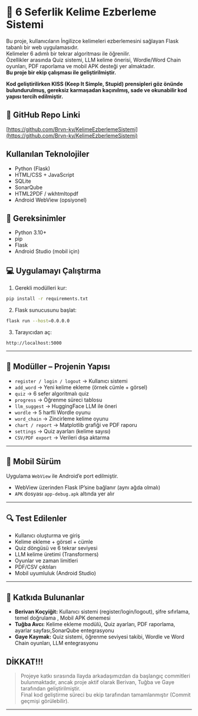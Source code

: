 
# 🎯 6 Seferlik Kelime Ezberleme Sistemi

Bu proje, kullanıcıların İngilizce kelimeleri ezberlemesini sağlayan Flask tabanlı bir web uygulamasıdır.  
Kelimeler 6 adımlı bir tekrar algoritması ile öğrenilir.  
Özellikler arasında Quiz sistemi, LLM kelime önerisi, Wordle/Word Chain oyunları, PDF raporlama ve mobil APK desteği yer almaktadır.  
**Bu proje bir ekip çalışması ile geliştirilmiştir.**

**Kod geliştirilirken KISS (Keep It Simple, Stupid) prensipleri göz önünde bulundurulmuş, gereksiz karmaşadan kaçınılmış, sade ve okunabilir kod yapısı tercih edilmiştir.**

## 🔗 GitHub Repo Linki

[https://github.com/Brvn-ky/KelimeEzberlemeSistemi](https://github.com/Brvn-ky/KelimeEzberlemeSistemi)

## Kullanılan Teknolojiler
- Python (Flask)
- HTML/CSS + JavaScript
- SQLite
- SonarQube
- HTML2PDF / wkhtmltopdf
- Android WebView (opsiyonel)


## 🔧 Gereksinimler

- Python 3.10+
- pip
- Flask
- Android Studio (mobil için)

## 💻 Uygulamayı Çalıştırma

1. Gerekli modülleri kur:

```bash
pip install -r requirements.txt
```

2. Flask sunucusunu başlat:

```bash
flask run --host=0.0.0.0
```

3. Tarayıcıdan aç:

```
http://localhost:5000
```

---

## 📁 Modüller – Projenin Yapısı

- `register / login / logout` → Kullanıcı sistemi  
- `add_word` → Yeni kelime ekleme (örnek cümle + görsel)  
- `quiz` → 6 sefer algoritmalı quiz  
- `progress` → Öğrenme süreci tablosu  
- `llm_suggest` → HuggingFace LLM ile öneri  
- `wordle` → 5 harfli Wordle oyunu  
- `word_chain` → Zincirleme kelime oyunu  
- `chart / report` → Matplotlib grafiği ve PDF raporu  
- `settings` → Quiz ayarları (kelime sayısı)  
- `CSV/PDF export` → Verileri dışa aktarma

---

## 📲 Mobil Sürüm

Uygulama `WebView` ile Android’e port edilmiştir.

- WebView üzerinden Flask IP’sine bağlanır (aynı ağda olmalı)  
- `APK` dosyası `app-debug.apk` altında yer alır

---

## 🔍 Test Edilenler

- Kullanıcı oluşturma ve giriş  
- Kelime ekleme + görsel + cümle  
- Quiz döngüsü ve 6 tekrar seviyesi  
- LLM kelime üretimi (Transformers)  
- Oyunlar ve zaman limitleri  
- PDF/CSV çıktıları  
- Mobil uyumluluk (Android Studio)

---


## 👥 Katkıda Bulunanlar

- **Berivan Koçyiğit:** Kullanıcı sistemi (register/login/logout), şifre sıfırlama, temel doğrulama , Mobil APK denemesi
- **Tuğba Avcı:** Kelime ekleme modülü, Quiz ayarları, PDF raporlama, ayarlar sayfası,SonarQube entegrasyonu 
- **Gaye Kaymak:** Quiz sistemi, öğrenme seviyesi takibi, Wordle ve Word Chain oyunları, LLM entegrasyonu 


## DİKKAT!!!
> Projeye katkı sırasında Ilayda arkadaşımızdan da başlangıç commitleri bulunmaktadır, ancak proje aktif olarak Berivan, Tuğba ve Gaye tarafından geliştirilmiştir.  
> Final kod geliştirme süreci bu ekip tarafından tamamlanmıştır (Commit geçmişi görülebilir).


---

